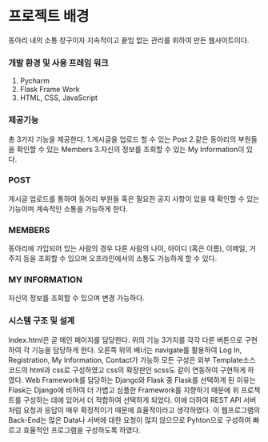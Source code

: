 # 프로젝트 배경
동아리 내의 소통 창구이자 지속적이고 끝임 없는 관리를 위하여 만든 웹사이트이다.

### 개발 환경 및 사용 프레임 워크
1. Pycharm
2. Flask Frame Work
3. HTML, CSS, JavaScript

### 제공기능
총 3가지 기능을 제공한다. 
1.게시글을 업로드 할 수 있는 Post
2.같은 동아리의 부원들을 확인할 수 있는 Members
3.자신의 정보를 조회할 수 있는 My Information이 있다.
 
### POST
게시글 업로드를 통하여 동아리 부원들 혹은 필요한 공지 사항이 있을 때 확인할 수 있는 기능이며 계속적인 소통을 가능하게 한다.

### MEMBERS
동아리에 가입되어 있는 사람의 경우 다른 사람의 나이, 아이디 (혹은 이름), 이메일, 거주지 등을 조회할 수 있으며 오프라인에서의 소통도 가능하게 할 수 있다.

### MY INFORMATION
자신의 정보를 조회할 수 있으며 변경 가능하다.

### 시스템 구조 및 설계
 Index.html은 곧 메인 페이지를 담당한다. 
 위의 기능 3가지를 각각 다른 버튼으로 구현하여 각 기능을 담당하게 한다. 
 오른쪽 위의 배너는 navigate를 활용하여 Log In, Registration, My Information, Contact가 가능하
 모든 구성은 외부 Template소스코드의 html과 css로 구성하였고 css의 확장판인 scss도 같이 연동하여 구현하게 하였다. 
 Web Framework를 담당하는 Django와 Flask 중 Flask를 선택하게 된 이유는 Flask는 Django에 비하여 더 가볍고 심플한 Framework를 지향하기 때문에 
 위 프로젝트를 구성하는 데에 있어서 더 적합하여 선택하게 되었다. 이에 더하여 REST API 서버처럼 요청과 응답이 매우 확정적이기 때문에 효율적이라고 생각하였다.
 이 웹프로그램의 Back-End는 많은 Data나 서버에 대한 요청이 많지 않으므로 Pyhton으로 구성하여 빠르고 효율적인 프로그램을 구성하도록 하였다.


